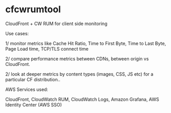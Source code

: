 # cfcwrumtool
CloudFront + CW RUM for client side monitoring

Use cases:

1/ monitor metrics like Cache Hit Ratio, Time to First Byte, Time to Last Byte, Page Load time, TCP/TLS connect time

2/ compare performance metrics between CDNs, between origin vs CloudFront.

2/ look at deeper metrics by content types (images, CSS, JS etc) for a particular CF distribution..

AWS Services used:

CloudFront, CloudWatch RUM, CloudWatch Logs, Amazon Grafana, AWS Identity Center (AWS SSO)
